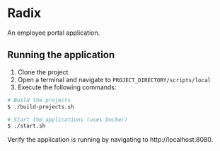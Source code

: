 # Radix

An employee portal application.

## Running the application
1. Clone the project
2. Open a terminal and navigate to ```PROJECT_DIRECTORY/scripts/local```
3. Execute the following commands:  

```bash
# Build the projects
$ ./build-projects.sh
```

```bash
# Start the applications (uses Docker)
$ ./start.sh
```

Verify the application is running by navigating to http://localhost:8080.